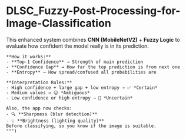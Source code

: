 # DLSC_Fuzzy-Post-Processing-for-Image-Classification
 This enhanced system combines **CNN (MobileNetV2)** + **Fuzzy Logic** to evaluate how confident
    the model really is in its prediction.

    **How it works:**
    - **Top-1 Confidence** → Strength of main prediction  
    - **Confidence Gap** → How far the top prediction is from next one  
    - **Entropy** → How spread/confused all probabilities are  

    **Interpretation Rules:**
    - High confidence + large gap + low entropy → ✅ *Certain*
    - Medium values → 😐 *Ambiguous*
    - Low confidence or high entropy → 🤔 *Uncertain*

    Also, the app now checks:
    - 🔍 **Sharpness (blur detection)**  
    - 💡 **Brightness (lighting quality)**  
    Before classifying, so you know if the image is suitable.
    """)
